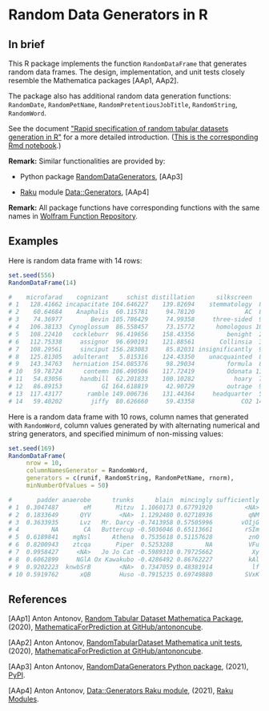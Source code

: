 # Random Data Generators in R

## In brief

This R package implements the function `RandomDataFrame` that generates random data frames.
The design, implementation, and unit tests closely resemble the Mathematica packages [AAp1, AAp2].

The package also has additional random data generation functions: 
`RandomDate`, `RandomPetName`, `RandomPretentiousJobTitle`, `RandomString`, `RandomWord`.

See the document 
["Rapid specification of random tabular datasets generation in R"](https://htmlpreview.github.io/?https://github.com/antononcube/R-packages/blob/master/RandomDataFrameGenerator/notebooks/Rapid-specification-of-random-tabular-datasets-generation-in-R.nb.html)
for a more detailed introduction.
([This is the corresponding Rmd notebook](./notebooks/Rapid-specification-of-random-tabular-datasets-generation-in-R.Rmd).)

**Remark:** Similar functionalities are provided by:

- Python package 
[RandomDataGenerators](https://pypi.org/project/RandomDataGenerators/), [AAp3]

- [Raku](https://raku.org) module
[Data::Generators](https://modules.raku.org/dist/Data::Generators), [AAp4]

**Remark:** All package functions have corresponding functions with the same names in
[Wolfram Function Repository](https://resources.wolframcloud.com/FunctionRepository/).

## Examples

Here is random data frame with 14 rows:

```r
set.seed(556)
RandomDataFrame(14)

#    microfarad    cognizant     schist distillation      silkscreen     smelt    avowal
# 1   128.41662 incapacitate 104.646227    139.82694    stemmatology  84.58968 105.23215
# 2    60.64684    Anaphalis  60.115781     94.78120              AC  80.13380  56.82287
# 3    74.36977        Bevin 105.786429     74.99358     three-sided  96.29678  81.08573
# 4   106.38133  Cynoglossum  86.558457     73.15772      homologous 106.26842  89.79793
# 5   108.22410   cockleburr  96.419656    158.43356         benight  21.46612  88.48630
# 6   112.75338     assignor  96.690191    121.88561       Collinsia  37.87241  57.44803
# 7   108.29561     sinciput 156.283083     85.82031 insignificantly  90.15897 123.91021
# 8   125.81305   adulterant   5.815316    124.43350    unacquainted  83.83798 159.71666
# 9   143.34763   herniation 154.085376     98.29034         formula  87.43241 118.33813
# 10   59.78724      contemn 106.490506    117.72419         Odonata 111.13304 109.65395
# 11   54.83056     handbill  62.201833    100.10282           hoary  73.74650  90.24583
# 12   86.89153           GI 164.618819     42.90729         outrage  95.84622 111.37075
# 13  117.43177       ramble 149.006736    131.44364     headquarter  52.73246 122.40366
# 14   59.40202        jiffy  80.626660     59.43358             CO2 141.99879 112.86204
```

Here is a random data frame with 10 rows, 
column names that generated with `RandomWord`, 
column values generated by with alternating numerical and string generators, 
and specified minimum of non-missing values:

```r
set.seed(169)
RandomDataFrame(
     nrow = 10,
     columnNamesGenerator = RandomWord,
     generators = c(runif, RandomString, RandomPetName, rnorm),
     minNumberOfValues = 50)

#       padder anaerobe      trunks      blain  mincingly sufficiently
# 1  0.3047487       eM       Mitzu  1.1060173 0.67791920         <NA>
# 2  0.1833649      QYV        <NA>  1.1292480 0.02718936          qNM
# 3  0.3633935      Lvz   Mr. Darcy -0.7413958 0.57505996        vOIjG
# 4         NA       CA   Buttercup -0.5036046 0.65113661         rSIm
# 5  0.6189841    mgNsl      Athena  0.7535618 0.51157628          znO
# 6  0.8200943    ztcqa       Piper  0.5253288         NA          VFu
# 7  0.9958427     <NA>   Jo Jo Cat -0.5989310 0.79725662           Xy
# 8  0.6062899     NGlA Ox Kawakubo -0.4286492 0.86762227          kAl
# 9  0.9202223  knwbSrB        <NA>  0.7347059 0.48381914           lf
# 10 0.5919762      xQB        Huso -0.7915235 0.69749880         SVxK
```


## References

[AAp1] Anton Antonov,
[Random Tabular Dataset Mathematica Package](https://github.com/antononcube/MathematicaForPrediction/blob/master/Misc/RandomTabularDataset.m),
(2020),
[MathematicaForPrediction at GitHub/antononcube](https://github.com/antononcube/MathematicaForPrediction).

[AAp2] Anton Antonov,
[RandomTabularDataset Mathematica unit tests](https://github.com/antononcube/MathematicaForPrediction/blob/master/UnitTests/RandomTabularDataset-Unit-Tests.wlt),
(2020),
[MathematicaForPrediction at GitHub/antononcube](https://github.com/antononcube/MathematicaForPrediction).

[AAp3] Anton Antonov,
[RandomDataGenerators Python package](https://pypi.org/project/RandomDataGenerators/),
(2021),
[PyPI](https://pypi.org).

[AAp4] Anton Antonov,
[Data::Generators Raku module](https://modules.raku.org/dist/Data::Generator),
(2021),
[Raku Modules](https://modules.raku.org).
